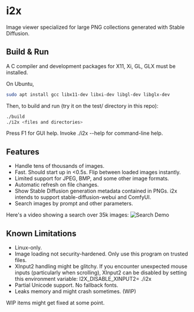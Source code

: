 # i2x
Image viewer specialized for large PNG collections generated with Stable Diffusion.

## Build & Run
A C compiler and development packages for X11, Xi, GL, GLX must be installed.

On Ubuntu,

```bash
sudo apt install gcc libx11-dev libxi-dev libgl-dev libglx-dev
```

Then, to build and run (try it on the test/ directory in this repo):

```bash
./build
./i2x <files and directories>
```

Press F1 for GUI help.
Invoke ./i2x --help for command-line help.

## Features
- Handle tens of thousands of images.
- Fast. Should start up in <0.5s.  Flip between loaded images instantly.
- Limited support for JPEG, BMP, and some other image formats.
- Automatic refresh on file changes.
- Show Stable Diffusion generation metadata contained in PNGs.  i2x intends to support stable-diffusion-webui and ComfyUI.
- Search images by prompt and other parameters.

Here's a video showing a search over 35k images:
![Search Demo](demo/search.gif)

## Known Limitations
- Linux-only.
- Image loading not security-hardened.  Only use this program on trusted files.
- XInput2 handling might be glitchy.  If you encounter unexpected mouse inputs (particularly when scrolling), XInput2 can be disabled by setting this environment variable:  I2X_DISABLE_XINPUT2= ./i2x <paths>
- Partial Unicode support.  No fallback fonts.
- Leaks memory and might crash sometimes. (WIP)

WIP items might get fixed at some point.
